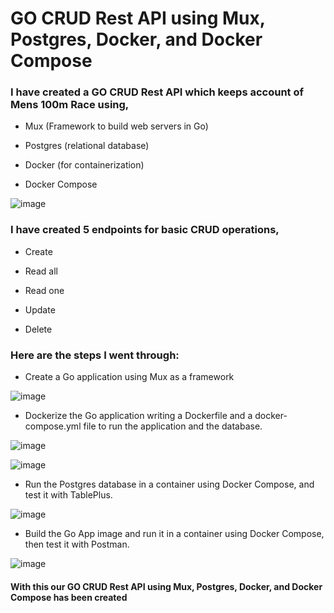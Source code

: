 # GO CRUD Rest API using Mux, Postgres, Docker, and Docker Compose

### I have created a GO CRUD Rest API which keeps account of Mens 100m Race using,

- Mux (Framework to build web servers in Go)

- Postgres (relational database)

- Docker (for containerization)

- Docker Compose

![image](https://github.com/ShivangShandilya/go-api/assets/101946115/8b7a5481-99e0-4e45-88a3-e1b7d3048f0e)

### I have created 5 endpoints for basic CRUD operations,

- Create

- Read all

- Read one

- Update

- Delete

### Here are the steps I went through:

- Create a Go application using Mux as a framework

![image](https://github.com/ShivangShandilya/go-api/assets/101946115/a0de73c9-49d9-4efb-99bd-4473df329a3d)

- Dockerize the Go application writing a Dockerfile and a docker-compose.yml file to run the application and the database.

![image](https://github.com/ShivangShandilya/go-api/assets/101946115/aca622d1-6c97-42f1-a4b9-2b8a0e459149)

![image](https://github.com/ShivangShandilya/go-api/assets/101946115/d2718653-b0e8-4be5-a214-03056aa3aef2)

- Run the Postgres database in a container using Docker Compose, and test it with TablePlus.

![image](https://github.com/ShivangShandilya/go-api/assets/101946115/2c5a1454-794e-4ab6-860b-138ac20e7b54)

- Build the Go App image and run it in a container using Docker Compose, then test it with Postman.

![image](https://github.com/ShivangShandilya/go-api/assets/101946115/25a5ef02-cb79-43bd-8616-de3300ff2422)

#### With this our GO CRUD Rest API using Mux, Postgres, Docker, and Docker Compose has been created
